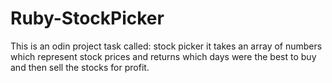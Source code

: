 # Ruby-StockPicker
This is an odin project task called: stock picker
it takes an array of numbers which represent stock prices and returns which days were the best to buy and then sell the stocks for profit.
